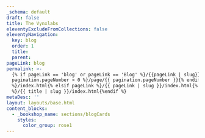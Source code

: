 ```yaml
---
_schema: default
draft: false
title: The Vynxlabs
eleventyExcludeFromCollections: false
eleventyNavigation:
  key: blog
  order: 1
  title:
  parent:
pageLink: blog
permalink: >-
  {% if pageLink == 'blog' or pageLink == 'Blog' %}/{{pageLink | slug}}{% if
  pagination.pageNumber > 0 %}/page/{{ pagination.pageNumber }}{% endif
  %}/index.html{% elsif pageLink %}/{{ pageLink | slug }}/index.html{% else
  %}/{{ title | slug }}/index.html{%endif %}
metaDesc: ''
layout: layouts/base.html
content_blocks:
  - _bookshop_name: sections/blogCards
    styles:
      color_group: rose1
---
```

